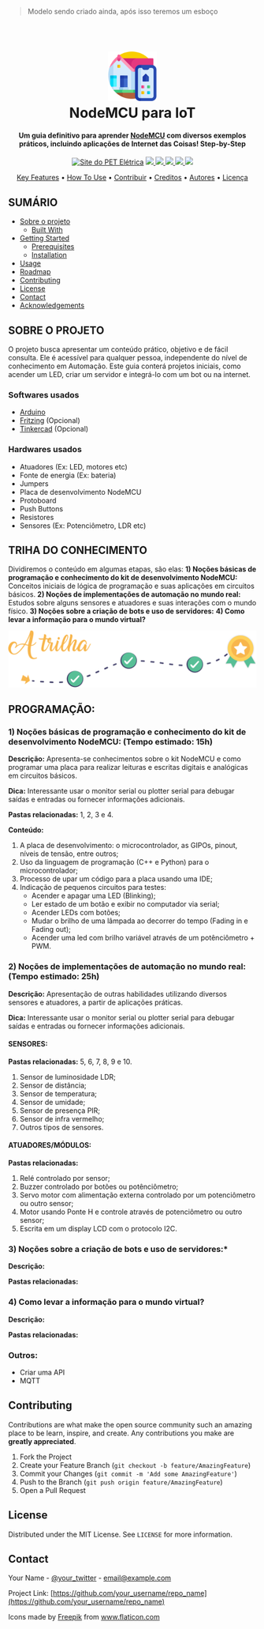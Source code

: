 > Modelo sendo criado ainda, após isso teremos um esboço

<!-- LOGO -->
<h1 align="center">
  <br>
  <a href="#"><img src="assets/automation.png" alt="A smart house logo" width="100"></a>
  <br>
  NodeMCU para IoT
  <br>
</h1>


<h4 align="center">Um guia definitivo para aprender <a href="https://www.nodemcu.com/index_en.html" target="_blank">NodeMCU</a> com diversos exemplos práticos, incluindo aplicações de Internet das Coisas! Step-by-Step</h4>

<p align="center">
  <a href="http://www.peteletrica.eng.ufba.br/2017/" target="_blank"><img src="https://badgen.net/badge/icon/PET Elétrica/blue?icon=bitcoin-lightning&label" alt="Site do PET Elétrica"></a>
  <a href="https://app.codacy.com/gh/PETEletricaUFBA/IoT?utm_source=github.com&utm_medium=referral&utm_content=PETEletricaUFBA/IoT&utm_campaign=Badge_Grade_Dashboard" target="_blank">
    <img src="https://badgen.net/codacy/grade/a1b5adec51bb42ef90d079504bba374d">
  </a>
  <a href="https://github.com/PETEletricaUFBA/IoT/commits/" target="_blank">
    <img src="https://badgen.net/github/commits/PETEletricaUFBA/IoT">
  </a>
  <a href="https://github.com/PETEletricaUFBA/IoT/graphs/contributors" target="_blank">
    <img src="https://badgen.net/github/contributors/PETEletricaUFBA/IoT">
  </a>
  <a href="#">
    <img src="https://badgen.net/github/license/PETEletricaUFBA/IoT">
  </a>
  <img src="https://badgen.net/github/last-commit/PETEletricaUFBA/IoT">
</p> 

<!-- Menu Principal -->
<!-- Aqui colocamos páginas principais como creditos, licença, como contribuir, coisas assim..-->
<p align="center">
  <a href="#key-features">Key Features</a> •
  <a href="#how-to-use">How To Use</a> •
  <a href="#contributing">Contribuir</a> •
  <a href="#credits">Creditos</a> •
  <a href="#authors">Autores</a> •
  <a href="#license">Licença</a>
</p>

<!-- Sumário -->
<!-- Tem um nome melhor pra isso? -->
<!-- Deixar por ultimo -->

## SUMÁRIO 

* [Sobre o projeto](#sobre-o-projeto)
  * [Built With](#built-with)
* [Getting Started](#getting-started)
  * [Prerequisites](#prerequisites)
  * [Installation](#installation)
* [Usage](#usage)
* [Roadmap](#roadmap)
* [Contributing](#contributing)
* [License](#license)
* [Contact](#contact)
* [Acknowledgements](#acknowledgements)


<!-- SOBRE O PROJETO -->
## SOBRE O PROJETO
O projeto busca apresentar um conteúdo prático, objetivo e de fácil consulta. Ele é acessível para qualquer pessoa, independente do nível de conhecimento em Automação.
Este guia conterá projetos iniciais, como acender um LED,  criar um servidor e integrá-lo com um bot ou na internet.

### Softwares usados
* [Arduino](https://www.arduino.cc/en/Main/Software)
* [Fritzing](https://fritzing.org/download/) (Opcional)
* [Tinkercad](https://www.tinkercad.com/) (Opcional)

### Hardwares usados
* Atuadores (Ex: LED, motores etc)
* Fonte de energia (Ex: bateria)
* Jumpers
* Placa de desenvolvimento NodeMCU
* Protoboard
* Push Buttons
* Resistores
* Sensores (Ex: Potenciômetro, LDR etc)

<!-- Organização -->
## TRIHA DO CONHECIMENTO
Dividiremos o conteúdo em algumas etapas, são elas:
**1) Noções básicas de programação e conhecimento do kit de desenvolvimento NodeMCU:** Conceitos iniciais de lógica de programação e suas aplicações em circuitos básicos.
**2) Noções de implementações de automação no mundo real:** Estudos sobre alguns sensores e atuadores e suas interações com o mundo físico.
**3) Noções sobre a criação de bots e uso de servidores:** 
**4) Como levar a informação para o mundo virtual?**

![asd](assets/trilha.svg)


## PROGRAMAÇÃO:

<!--FAZER LINKS EM TODOS OS ITENS-->

### 1) Noções básicas de programação e conhecimento do kit de desenvolvimento NodeMCU: (Tempo estimado: 15h)
	
**Descrição:** Apresenta-se conhecimentos sobre o kit NodeMCU e como programar uma placa para realizar leituras e escritas digitais e analógicas em circuitos básicos.

**Dica:** Interessante usar o monitor serial ou plotter serial para debugar saídas e entradas ou fornecer informações adicionais.

**Pastas relacionadas:** 1, 2, 3 e 4.

**Conteúdo:**
1. A placa de desenvolvimento: o microcontrolador, as GIPOs, pinout, níveis de tensão, entre outros;
2. Uso da linguagem de programação (C++ e Python) para o microcontrolador;
3. Processo de  upar um código para a placa usando uma IDE;
4. Indicação de pequenos circuitos para testes:
	- Acender e apagar uma LED (Blinking);
	- Ler estado de um botão e exibir no computador via serial;
	- Acender LEDs com botões;
	- Mudar o brilho de uma lâmpada ao decorrer do tempo (Fading in e Fading out);
	- Acender uma led com brilho variável através de um potênciômetro + PWM.


### 2) Noções de implementações de automação no mundo real: (Tempo estimado: 25h)
**Descrição:** Apresentação de outras habilidades utilizando diversos sensores e atuadores, a partir de aplicações práticas. 

**Dica:** Interessante usar o monitor serial ou plotter serial para debugar saídas e entradas ou fornecer informações adicionais.

#### **SENSORES:**

 **Pastas relacionadas:** 5, 6, 7, 8, 9 e 10.

1. Sensor de luminosidade LDR;
2. Sensor de distância;
3. Sensor de temperatura; 
4. Sensor de umidade;
5. Sensor de presença PIR;
6. Sensor de infra vermelho;
7. Outros tipos de sensores.


#### **ATUADORES/MÓDULOS:**

**Pastas relacionadas:**

1. Relé controlado por sensor;
2. Buzzer controlado por botões ou potênciômetro;
3. Servo motor com alimentação externa controlado por um potenciômetro ou outro sensor;
4. Motor usando Ponte H e controle através de potenciômetro ou outro sensor;
5. Escrita em um display LCD com o protocolo I2C.

### 3) Noções sobre a criação de bots e uso de servidores:*
**Descrição:**

**Pastas relacionadas:**

### 4) Como levar a informação para o mundo virtual?
**Descrição:**

**Pastas relacionadas:**

### Outros:
- Criar uma API
- MQTT

<!-- FIM ESBOÇO-->

<!-- CONTRIBUTING -->
## Contributing

Contributions are what make the open source community such an amazing place to be learn, inspire, and create. Any contributions you make are **greatly appreciated**.

1. Fork the Project
2. Create your Feature Branch (`git checkout -b feature/AmazingFeature`)
3. Commit your Changes (`git commit -m 'Add some AmazingFeature'`)
4. Push to the Branch (`git push origin feature/AmazingFeature`)
5. Open a Pull Request

<!-- LICENSE -->
## License

Distributed under the MIT License. See `LICENSE` for more information.

<!-- CONTACT -->
## Contact

Your Name - [@your_twitter](https://twitter.com/your_username) - email@example.com

Project Link: [https://github.com/your_username/repo_name](https://github.com/your_username/repo_name)



<!-- Pra usar a logo, devemos informar o autor -->
<div>Icons made by <a href="https://www.flaticon.com/authors/freepik" title="Freepik">Freepik</a> from <a href="https://www.flaticon.com/" title="Flaticon">www.flaticon.com</a></div>

